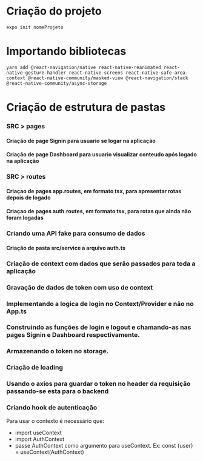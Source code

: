 # Criação do projeto

`expo init nomeProjeto`

# Importando bibliotecas

`yarn add @react-navigation/native react-native-reanimated react-native-gesture-handler react-native-screens react-native-safe-area-context @react-native-community/masked-view @react-navigation/stack @react-native-community/async-storage`

# Criação de estrutura de pastas

### SRC > pages

#### Criação de page Signin para usuario se logar na aplicação

#### Criação de page Dashboard para usuario visualizar conteudo após logado na aplicação

### SRC > routes

#### Criaçao de pages app.routes, em formato tsx, para apresentar rotas depois de logado

#### Criaçao de pages auth.routes, em formato tsx, para rotas que ainda não foram logadas

### Criando uma API fake para consumo de dados

#### Criação de pasta src/service a arquivo auth.ts

### Criação de context com dados que serão passados para toda a aplicação

### Gravação de dados de token com uso de context

### Implementando a logica de login no Context/Provider e não no App.ts

### Construindo as funções de login e logout e chamando-as nas pages Signin e Dashboard respectivamente.

### Armazenando o token no storage.

### Criação de loading

### Usando o axios para guardar o token no header da requisição passando-se esta para o backend

### Criando hook de autenticação

Para usar o contexto é necessário que:

- import useContext
- import AuthContext
- passe AuthContext como argumento para useContext.
  Ex: const {user} = useContext(AuthContext)
